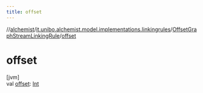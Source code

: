 ```yaml
---
title: offset
---
```

//[alchemist](../../../index.html)/[it.unibo.alchemist.model.implementations.linkingrules](../index.html)/[OffsetGraphStreamLinkingRule](index.html)/[offset](offset.html)



# offset



[jvm]\
val [offset](offset.html): [Int](https://kotlinlang.org/api/latest/jvm/stdlib/kotlin/-int/index.html)




